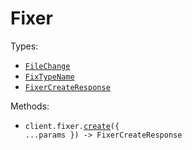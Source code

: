 # Fixer

Types:

- <code><a href="./src/resources/fixer.ts">FileChange</a></code>
- <code><a href="./src/resources/fixer.ts">FixTypeName</a></code>
- <code><a href="./src/resources/fixer.ts">FixerCreateResponse</a></code>

Methods:

- <code title="post /v1/fixer">client.fixer.<a href="./src/resources/fixer.ts">create</a>({ ...params }) -> FixerCreateResponse</code>
